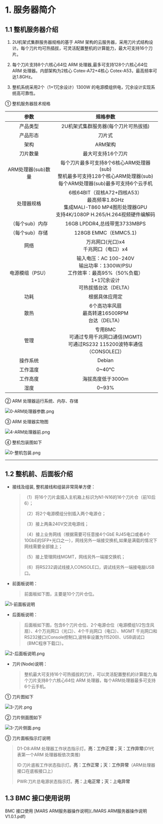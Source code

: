# 1. 服务器简介

## 1.1 整机服务器介绍

1. 2U机架式集群服务器规格的基于 ARM 架构的云服务器，采用刀片式结构设计。每个刀片均可热插拔，可灵活配置整机的计算能力，最大可支持16个刀片。

2. 每个刀片支持8个六核心64位 ARM 处理器,最多可支持128个六核心64位 ARM 处理器。内部架构为2核心 Cotex-A72+4核心 Cotex-A53，最高频率可达1.8GHz。

3. 整机系统采用2个（1+1冗余设计）1300W 的电源模组供电，冗余设计实现系统高可靠性。

① 整机服务器技术规格

|        参数        |                           规格参数                           |
| :----------------: | :----------------------------------------------------------: |
|      产品类型      |             2U机架式集群服务器(每个刀片可热拔插)             |
|      产品形态      |                            刀片式                            |
|        架构        |                           ARM架构                            |
|      刀片数量      |                      最大可支持16个刀片                      |
| ARM处理器(sub)数量 | 每个刀片最多可支持8个6核心ARM处理器(sub)<br />整机最多可支持128个核心ARM处理器(sub)<br />每个ARM处理器(sub)最多可支持6个云手机 |
|     处理器规格     | 6核64BIT（双核A72+四核A53）<br />最高频率1.8GHz<br />集成MALI-T860 MP4图形处理器GPU<br />支持4K/1080P H.265/H.264视频硬件编解码 |
|  （每个sub）内存   |                 16GB LPDDR4,总线带宽3733MBPS                 |
|  （每个sub）存储   |                     128GB EMMC（EMMC5.1)                     |
|        网络        |           万兆网口(光口)x4<br />千兆网口（电口）x4           |
|  电源模组（PSU）   | 输入电压：AC 100-240V<br />输出功率：1300W/PSU<br />工作效率：最高95%（50%负载）<br />1+1冗余设计<br />可热拔插台达（DELTA） |
|        功耗        |                        根据具体应用定                        |
|        散热        |    6个高功率风扇<br />最高转速16500RPM<br />台达（DELTA）    |
|        管理        | 专用BMC<br />可通过专用千兆网口通信(MGMT)<br />可通过RS232 115200波特率通信（CONSOLE口） |
|      操作系统      |                            Debian                            |
|      工作温度      |                            0~40°C                            |
|      工作高度      |                      海拔高度低于3000m                       |
|        湿度        |                            0~93%                             |

② ARM 处理器运行系统、内存、存储

![0-ARM处理器参数.png](./0-ARM处理器参数.png)



③ ARM 处理器实物图

![4-ARM处理器前.png](4-ARM处理器前.png)



④ 整机包装图如下

![0-整机包装.png](./0-整机包装.png)

___



## 1.2 整机前、后面板介绍

* 接线及组装, 整机接线和组装非常简单方便：

  >（1）将16个刀片盒插入主机箱上标识为N1-N16的16个刀片仓（前10后6）；
  >
  >（2）将2个电源模组分别插入两个电源仓；
  >
  >（3）接上两条240V交流电源线；
  >
  >（4）接上业务网线（根据需要可任意接4个GbE RJ45电口或者4个10GbE的SFP+光口之一），网线另外一端接交换机,如果是满载的情况下网线需要全部接上；
  >
  >（5）接上管理网线MGMT，网线另外一端接交换机；
  >
  >（6）将RS232调试线接入CONSOLE口，调试线另外一端接电脑USB口。

* 前面板说明：

  > 前面板如下图，主要是10个刀片仓位。

![1-前面板说明](./1-前面板说明.png)

* 后面板说明：

  >  后面板如下图，包含6个刀片仓位、2个电源仓位（电源模组1/2包含风扇）、4个万兆网口（光口）、4个千兆网口（电口）、MGMT 千兆网口和 RS232接口(Console控制口,波特率设置为115200)、USB调试口（BMC程序下载口）。

![2-后面板说明.png](./2-后面板说明.png)

* 刀片(Node)说明：

  > 整机最大可支持16个可热插拔的刀片，可以灵活配置整机的计算能力,每个刀片支持8个六核心64位 ARM 处理器，每个ARM处理器最多可支持6个云手机。

① 刀片图如下

![3-刀片.png](./3-刀片.png)

② 刀片侧面图如下

![3-刀片侧面.png](./3-刀片侧面.png)

③ 刀片面板指示灯说明

> D1-D8:ARM 处理器工作状态指示灯。**亮：工作正常；灭：工作异常**(D1代表第一个ARM 处理器板依次类推)
>
> ID:刀片底板工作状态指示灯。**亮：工作正常；灭：工作异常**（ARM处理器接口在底板接口上）
>
> PWR:刀片总电源状态指示灯。**亮：上电正常；灭：上电异常**



## 1.3 BMC 接口使用说明

BMC 接口使用 [MARS ARM服务器操作说明](./MARS ARM服务器操作说明V1.0.1.pdf)















